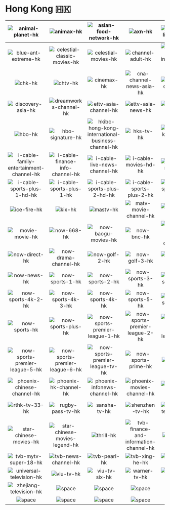 # Hong Kong 🇭🇰

| ![animal-planet-hk] | ![animax-hk] | ![asian-food-network-hk] | ![axn-hk] | ![bbc-lifestyle-hk] | ![blue-ant-entertainment-hk] |
|:---:|:---:|:---:|:---:|:---:|:---:|
| ![blue-ant-extreme-hk] | ![celestial-classic-movies-hk] | ![celestial-movies-hk] | ![channel-adult-hk] | ![channel-v-international-hk] | ![chk-hd-hk] |
| ![chk-hk] | ![chtv-hk] | ![cinemax-hk] | ![cna-channel-news-asia-hk] | ![cti-asia-channel-hk] | ![da-vinci-hk] |
| ![discovery-asia-hk] | ![dreamworks-channel-hk] | ![ettv-asia-channel-hk] | ![ettv-asia-news-hk] | ![hbo-family-hk] | ![hbo-hits-hk] |
| ![hbo-hk] | ![hbo-signature-hk] | ![hkibc-hong-kong-international-business-channel-hk] | ![hks-tv-hk] | ![hong-kong-open-tv-hk] | ![i-cable-family-entertainment-channel-hd-hk] |
| ![i-cable-family-entertainment-channel-hk] | ![i-cable-finance-info-channel-hk] | ![i-cable-live-news-channel-hk] | ![i-cable-movies-hd-hk] | ![i-cable-movies-hk] | ![i-cable-news-channel-hk] |
| ![i-cable-sports-plus-1-hd-hk] | ![i-cable-sports-plus-1-hk] | ![i-cable-sports-plus-2-hd-hk] | ![i-cable-sports-plus-2-hk] | ![i-cable-sports-plus-3-hd-hk] | ![i-cable-sports-plus-3-hk] |
| ![ice-fire-hk] | ![kix-hk] | ![mastv-hk] | ![matv-movie-channel-hk] | ![mihk-tv-hk] | ![mmov-concert-mv-hk] |
| ![movie-movie-hk] | ![now-668-hk] | ![now-baogu-movies-hk] | ![now-bnc-hk] | ![now-chinese-drama-channel-hk] | ![now-data-hk] |
| ![now-direct-hk] | ![now-drama-channel-hk] | ![now-golf-2-hk] | ![now-golf-3-hk] | ![now-golf-hk] | ![now-jelli-hk] |
| ![now-news-hk] | ![now-sports-1-hk] | ![now-sports-2-hk] | ![now-sports-3-hk] | ![now-sports-4-hk] | ![now-sports-4k-1-hk] |
| ![now-sports-4k-2-hk] | ![now-sports-4k-3-hk] | ![now-sports-4k-hk] | ![now-sports-5-hk] | ![now-sports-6-hk] | ![now-sports-7-hk] |
| ![now-sports-hk] | ![now-sports-plus-hk] | ![now-sports-premier-league-1-hk] | ![now-sports-premier-league-2-hk] | ![now-sports-premier-league-3-hk] | ![now-sports-premier-league-4-hk] |
| ![now-sports-premier-league-5-hk] | ![now-sports-premier-league-6-hk] | ![now-sports-premier-league-tv-hk] | ![now-sports-prime-hk] | ![one-tv-hk] | ![pearl-river-channel-hk] |
| ![phoenix-chinese-channel-hk] | ![phoenix-hk-channel-hk] | ![phoenix-infonews-channel-hk] | ![phoenix-movies-channel-hk] | ![rthk-tv-31-hk] | ![rthk-tv-32-hk] |
| ![rthk-tv-33-hk] | ![rugby-pass-tv-hk] | ![sansha-tv-hk] | ![shenzhen-tv-hk] | ![southern-television-hk] | ![star-chinese-channel-hk] |
| ![star-chinese-movies-hk] | ![star-chinese-movies-legend-hk] | ![thrill-hk] | ![tvb-finance-and-information-channel-hk] | ![tvb-j2-hk] | ![tvb-jade-hk] |
| ![tvb-mytv-super-18-hk] | ![tvb-news-channel-hk] | ![tvb-pearl-hk] | ![tvb-xing-he-hk] | ![tvbs-asia-hk] | ![tvn-hk] |
| ![universal-television-hk] | ![viu-tv-hk] | ![viu-tv-six-hk] | ![warner-tv-hk] | ![watch-n-learn-hk] | ![yicai-tv-hk] |
| ![zhejiang-television-hk] | ![space] | ![space] | ![space] | ![space] | ![space] |
| ![space]| ![space]| ![space]| ![space]| ![space]| ![space]|


[animal-planet-hk]:animal-planet-hk.png
[animax-hk]:animax-hk.png
[asian-food-network-hk]:asian-food-network-hk.png
[axn-hk]:axn-hk.png
[bbc-lifestyle-hk]:bbc-lifestyle-hk.png
[blue-ant-entertainment-hk]:blue-ant-entertainment-hk.png
[blue-ant-extreme-hk]:blue-ant-extreme-hk.png
[celestial-classic-movies-hk]:celestial-classic-movies-hk.png
[celestial-movies-hk]:celestial-movies-hk.png
[channel-adult-hk]:channel-adult-hk.png
[channel-v-international-hk]:channel-v-international-hk.png
[chk-hd-hk]:chk-hd-hk.png
[chk-hk]:chk-hk.png
[chtv-hk]:chtv-hk.png
[cinemax-hk]:cinemax-hk.png
[cna-channel-news-asia-hk]:cna-channel-news-asia-hk.png
[cti-asia-channel-hk]:cti-asia-channel-hk.png
[da-vinci-hk]:da-vinci-hk.png
[discovery-asia-hk]:discovery-asia-hk.png
[dreamworks-channel-hk]:dreamworks-channel-hk.png
[ettv-asia-channel-hk]:ettv-asia-channel-hk.png
[ettv-asia-news-hk]:ettv-asia-news-hk.png
[hbo-family-hk]:hbo-family-hk.png
[hbo-hits-hk]:hbo-hits-hk.png
[hbo-hk]:hbo-hk.png
[hbo-signature-hk]:hbo-signature-hk.png
[hkibc-hong-kong-international-business-channel-hk]:hkibc-hong-kong-international-business-channel-hk.png
[hks-tv-hk]:hks-tv-hk.png
[hong-kong-open-tv-hk]:hong-kong-open-tv-hk.png
[i-cable-family-entertainment-channel-hd-hk]:i-cable-family-entertainment-channel-hd-hk.png
[i-cable-family-entertainment-channel-hk]:i-cable-family-entertainment-channel-hk.png
[i-cable-finance-info-channel-hk]:i-cable-finance-info-channel-hk.png
[i-cable-live-news-channel-hk]:i-cable-live-news-channel-hk.png
[i-cable-movies-hd-hk]:i-cable-movies-hd-hk.png
[i-cable-movies-hk]:i-cable-movies-hk.png
[i-cable-news-channel-hk]:i-cable-news-channel-hk.png
[i-cable-sports-plus-1-hd-hk]:i-cable-sports-plus-1-hd-hk.png
[i-cable-sports-plus-1-hk]:i-cable-sports-plus-1-hk.png
[i-cable-sports-plus-2-hd-hk]:i-cable-sports-plus-2-hd-hk.png
[i-cable-sports-plus-2-hk]:i-cable-sports-plus-2-hk.png
[i-cable-sports-plus-3-hd-hk]:i-cable-sports-plus-3-hd-hk.png
[i-cable-sports-plus-3-hk]:i-cable-sports-plus-3-hk.png
[ice-fire-hk]:ice-fire-hk.png
[kix-hk]:kix-hk.png
[mastv-hk]:mastv-hk.png
[matv-movie-channel-hk]:matv-movie-channel-hk.png
[mihk-tv-hk]:mihk-tv-hk.png
[mmov-concert-mv-hk]:mmov-concert-mv-hk.png
[movie-movie-hk]:movie-movie-hk.png
[now-668-hk]:now-668-hk.png
[now-baogu-movies-hk]:now-baogu-movies-hk.png
[now-bnc-hk]:now-bnc-hk.png
[now-chinese-drama-channel-hk]:now-chinese-drama-channel-hk.png
[now-data-hk]:now-data-hk.png
[now-direct-hk]:now-direct-hk.png
[now-drama-channel-hk]:now-drama-channel-hk.png
[now-golf-2-hk]:now-golf-2-hk.png
[now-golf-3-hk]:now-golf-3-hk.png
[now-golf-hk]:now-golf-hk.png
[now-jelli-hk]:now-jelli-hk.png
[now-news-hk]:now-news-hk.png
[now-sports-1-hk]:now-sports-1-hk.png
[now-sports-2-hk]:now-sports-2-hk.png
[now-sports-3-hk]:now-sports-3-hk.png
[now-sports-4-hk]:now-sports-4-hk.png
[now-sports-4k-1-hk]:now-sports-4k-1-hk.png
[now-sports-4k-2-hk]:now-sports-4k-2-hk.png
[now-sports-4k-3-hk]:now-sports-4k-3-hk.png
[now-sports-4k-hk]:now-sports-4k-hk.png
[now-sports-5-hk]:now-sports-5-hk.png
[now-sports-6-hk]:now-sports-6-hk.png
[now-sports-7-hk]:now-sports-7-hk.png
[now-sports-hk]:now-sports-hk.png
[now-sports-plus-hk]:now-sports-plus-hk.png
[now-sports-premier-league-1-hk]:now-sports-premier-league-1-hk.png
[now-sports-premier-league-2-hk]:now-sports-premier-league-2-hk.png
[now-sports-premier-league-3-hk]:now-sports-premier-league-3-hk.png
[now-sports-premier-league-4-hk]:now-sports-premier-league-4-hk.png
[now-sports-premier-league-5-hk]:now-sports-premier-league-5-hk.png
[now-sports-premier-league-6-hk]:now-sports-premier-league-6-hk.png
[now-sports-premier-league-tv-hk]:now-sports-premier-league-tv-hk.png
[now-sports-prime-hk]:now-sports-prime-hk.png
[one-tv-hk]:one-tv-hk.png
[pearl-river-channel-hk]:pearl-river-channel-hk.png
[phoenix-chinese-channel-hk]:phoenix-chinese-channel-hk.png
[phoenix-hk-channel-hk]:phoenix-hk-channel-hk.png
[phoenix-infonews-channel-hk]:phoenix-infonews-channel-hk.png
[phoenix-movies-channel-hk]:phoenix-movies-channel-hk.png
[rthk-tv-31-hk]:rthk-tv-31-hk.png
[rthk-tv-32-hk]:rthk-tv-32-hk.png
[rthk-tv-33-hk]:rthk-tv-33-hk.png
[rugby-pass-tv-hk]:rugby-pass-tv-hk.png
[sansha-tv-hk]:sansha-tv-hk.png
[shenzhen-tv-hk]:shenzhen-tv-hk.png
[southern-television-hk]:southern-television-hk.png
[star-chinese-channel-hk]:star-chinese-channel-hk.png
[star-chinese-movies-hk]:star-chinese-movies-hk.png
[star-chinese-movies-legend-hk]:star-chinese-movies-legend-hk.png
[thrill-hk]:thrill-hk.png
[tvb-finance-and-information-channel-hk]:tvb-finance-and-information-channel-hk.png
[tvb-j2-hk]:tvb-j2-hk.png
[tvb-jade-hk]:tvb-jade-hk.png
[tvb-mytv-super-18-hk]:tvb-mytv-super-18-hk.png
[tvb-news-channel-hk]:tvb-news-channel-hk.png
[tvb-pearl-hk]:tvb-pearl-hk.png
[tvb-xing-he-hk]:tvb-xing-he-hk.png
[tvbs-asia-hk]:tvbs-asia-hk.png
[tvn-hk]:tvn-hk.png
[universal-television-hk]:universal-television-hk.png
[viu-tv-hk]:viu-tv-hk.png
[viu-tv-six-hk]:viu-tv-six-hk.png
[warner-tv-hk]:warner-tv-hk.png
[watch-n-learn-hk]:watch-n-learn-hk.png
[yicai-tv-hk]:yicai-tv-hk.png
[zhejiang-television-hk]:zhejiang-television-hk.png

[space]:../../misc/space-1500.png

